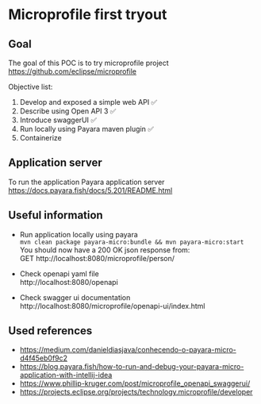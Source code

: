 # Microprofile first tryout

## Goal
The goal of this POC is to try microprofile project  
https://github.com/eclipse/microprofile

Objective list:  
1. Develop and exposed a simple web API ✅
1. Describe using Open API 3 ✅
1. Introduce swaggerUI ✅
1. Run locally using Payara maven plugin ✅
1. Containerize

## Application server
To run the application Payara application server  
https://docs.payara.fish/docs/5.201/README.html

## Useful information

- Run application locally using payara  
`mvn clean package payara-micro:bundle && mvn payara-micro:start`  
You should now have a 200 OK json response from:  
GET http://localhost:8080/microprofile/person/

- Check openapi yaml file  
http://localhost:8080/openapi

- Check swagger ui documentation
http://localhost:8080/microprofile/openapi-ui/index.html
 
## Used references

- https://medium.com/danieldiasjava/conhecendo-o-payara-micro-d4f45eb0f9c2
- https://blog.payara.fish/how-to-run-and-debug-your-payara-micro-application-with-intellij-idea
- https://www.phillip-kruger.com/post/microprofile_openapi_swaggerui/
- https://projects.eclipse.org/projects/technology.microprofile/developer

